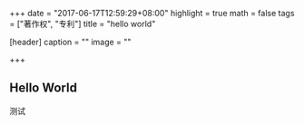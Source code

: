 +++
date = "2017-06-17T12:59:29+08:00"
highlight = true
math = false
tags = ["著作权", "专利"]
title = "hello world"

[header]
  caption = ""
  image = ""

+++

## Hello World

测试
